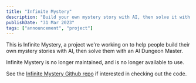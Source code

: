 ```yaml
---
title: "Infinite Mystery"
description: "Build your own mystery story with AI, then solve it with an AI Dungeon Master."
publishDate: "31 Mar 2023"
tags: ["announcement", "project"]
---
```


This is Infinite Mystery, a project we're working on to help people build their own mystery stories with AI, then solve them with an AI Dungeon Master.

Infinite Mystery is no longer maintained, and is no longer available to use.

See the [Infinite Mystery Github repo](https://github.com/cephalization/infinite-mystery) if interested in checking out the code.
